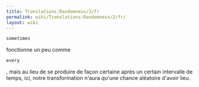 ```yaml
---
title: Translations:Randomness/2/fr
permalink: wiki/Translations:Randomness/2/fr/
layout: wiki
---
```


``` Haskell
sometimes
```

fonctionne un peu comme

``` Haskell
every
```

, mais au lieu de se produire de façon certaine après un certain
intervalle de temps, ici, notre transformation n'aura qu'une chance
aléatoire d'avoir lieu.
